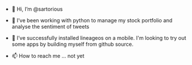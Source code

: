 - 👋 Hi, I’m @sartorious
- 👀 I’ve been working with python to manage my stock portfolio and analyse the sentiment of tweets
- 🌱 I’ve successfully installed lineageos on a mobile. I'm looking to try out some apps by building myself from github source.

- 📫 How to reach me ... not yet

<!---
sartorious/sartorious is a ✨ special ✨ repository because its `README.md` (this file) appears on your GitHub profile.
You can click the Preview link to take a look at your changes.
--->
